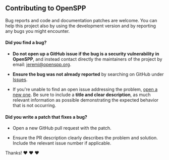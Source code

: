 ## Contributing to OpenSPP

Bug reports and code and documentation patches are welcome. You can help this project also by using the
development version and by reporting any bugs you might encounter.

#### **Did you find a bug?**

- **Do not open up a GitHub issue if the bug is a security vulnerability in OpenSPP**, and instead contact
  directly the maintainers of the project by email: jeremi@openspp.org.

- **Ensure the bug was not already reported** by searching on GitHub under
  [Issues](https://github.com/openspp/documentation/issues).

- If you're unable to find an open issue addressing the problem,
  [open a new one](https://github.com/openspp/documentation/issues/new). Be sure to include a **title and
  clear description**, as much relevant information as possible demonstrating the expected behavior that is
  not occurring.

#### **Did you write a patch that fixes a bug?**

- Open a new GitHub pull request with the patch.

- Ensure the PR description clearly describes the problem and solution. Include the relevant issue number if
  applicable.

<!-- #### **Do you have questions about the source code?**

- Ask any question about how to use Newlogic G2P in the
  [Discussions](https://github.com/newlogic/newlogic-g2p/discussions). -->

Thanks! :heart: :heart: :heart:
